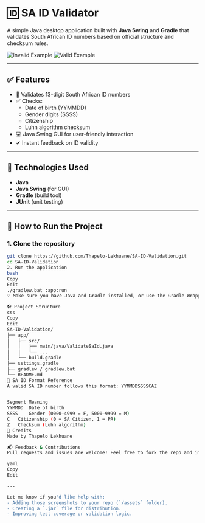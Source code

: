 # 🆔 SA ID Validator

A simple Java desktop application built with **Java Swing** and **Gradle** that validates South African ID numbers based on official structure and checksum rules.

![Invalid Example](https://raw.githubusercontent.com/Thapelo-Lekhuane/SA-ID-Validation/main/assets/invalid_id.png)
![Valid Example](https://raw.githubusercontent.com/Thapelo-Lekhuane/SA-ID-Validation/main/assets/valid.png)

---

## ✅ Features

- 🧪 Validates 13-digit South African ID numbers
- ✅ Checks:
  - Date of birth (YYMMDD)
  - Gender digits (SSSS)
  - Citizenship
  - Luhn algorithm checksum
- 💻 Java Swing GUI for user-friendly interaction
- ✔ Instant feedback on ID validity

---

## 🧰 Technologies Used

- **Java**
- **Java Swing** (for GUI)
- **Gradle** (build tool)
- **JUnit** (unit testing)

---

## 🚀 How to Run the Project

### 1. Clone the repository
```bash
git clone https://github.com/Thapelo-Lekhuane/SA-ID-Validation.git
cd SA-ID-Validation
2. Run the application
bash
Copy
Edit
./gradlew.bat :app:run
💡 Make sure you have Java and Gradle installed, or use the Gradle Wrapper (gradlew.bat is already included).

🛠 Project Structure
css
Copy
Edit
SA-ID-Validation/
├── app/
│   ├── src/
│   │   ├── main/java/ValidateSaId.java
│   │   └── ...
│   └── build.gradle
├── settings.gradle
├── gradlew / gradlew.bat
└── README.md
📄 SA ID Format Reference
A valid SA ID number follows this format: YYMMDDSSSSCAZ


Segment	Meaning
YYMMDD	Date of birth
SSSS	Gender (0000–4999 = F, 5000–9999 = M)
C	Citizenship (0 = SA Citizen, 1 = PR)
Z	Checksum (Luhn algorithm)
🙌 Credits
Made by Thapelo Lekhuane

📬 Feedback & Contributions
Pull requests and issues are welcome! Feel free to fork the repo and improve or expand it.

yaml
Copy
Edit

---

Let me know if you'd like help with:
- Adding those screenshots to your repo (`/assets` folder).
- Creating a `.jar` file for distribution.
- Improving test coverage or validation logic.

